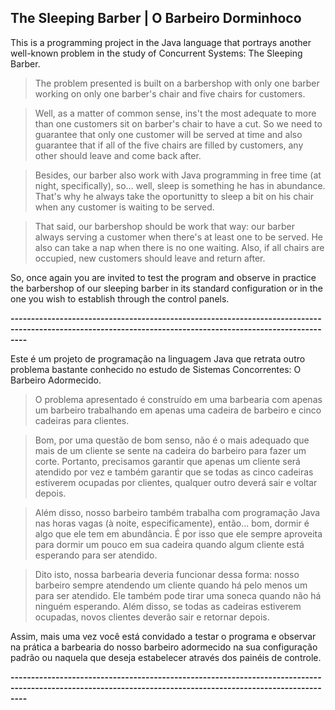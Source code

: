 ## The Sleeping Barber | O Barbeiro Dorminhoco

This is a programming project in the Java language that portrays another well-known problem in the study of Concurrent Systems: The Sleeping Barber.

> The problem presented is built on a barbershop with only one barber working on only one barber's chair and five chairs for customers.

> Well, as a matter of common sense, ins't the most adequate to more than one customers sit on barber's chair to have a cut. So we need to guarantee that only one customer will be served at time and also guarantee that if all of the five chairs are filled by customers, any other should leave and come back after.

> Besides, our barber also work with Java programming in free time (at night, specifically), so... well, sleep is something he has in abundance. That's why he always take the oportunitty to sleep a bit on his chair when any customer is waiting to be served.

> That said, our barbershop should be work that way: our barber always serving a customer when there's at least one to be served. He also can take a nap when there is no one waiting. Also, if all chairs are occupied, new customers should leave and return after.

So, once again you are invited to test the program and observe in practice the barbershop of our sleeping barber in its standard configuration or in the one you wish to establish through the control panels.

**------------------------------------------------------------------------------------------------------------------------------------------------------------**

Este é um projeto de programação na linguagem Java que retrata outro problema bastante conhecido no estudo de Sistemas Concorrentes: O Barbeiro Adormecido.

> O problema apresentado é construído em uma barbearia com apenas um barbeiro trabalhando em apenas uma cadeira de barbeiro e cinco cadeiras para clientes.

> Bom, por uma questão de bom senso, não é o mais adequado que mais de um cliente se sente na cadeira do barbeiro para fazer um corte. Portanto, precisamos garantir que apenas um cliente será atendido por vez e também garantir que se todas as cinco cadeiras estiverem ocupadas por clientes, qualquer outro deverá sair e voltar depois.

> Além disso, nosso barbeiro também trabalha com programação Java nas horas vagas (à noite, especificamente), então... bom, dormir é algo que ele tem em abundância. É por isso que ele sempre aproveita para dormir um pouco em sua cadeira quando algum cliente está esperando para ser atendido.

> Dito isto, nossa barbearia deveria funcionar dessa forma: nosso barbeiro sempre atendendo um cliente quando há pelo menos um para ser atendido. Ele também pode tirar uma soneca quando não há ninguém esperando. Além disso, se todas as cadeiras estiverem ocupadas, novos clientes deverão sair e retornar depois.

Assim, mais uma vez você está convidado a testar o programa e observar na prática a barbearia do nosso barbeiro adormecido na sua configuração padrão ou naquela que deseja estabelecer através dos painéis de controle.

**------------------------------------------------------------------------------------------------------------------------------------------------------------**
